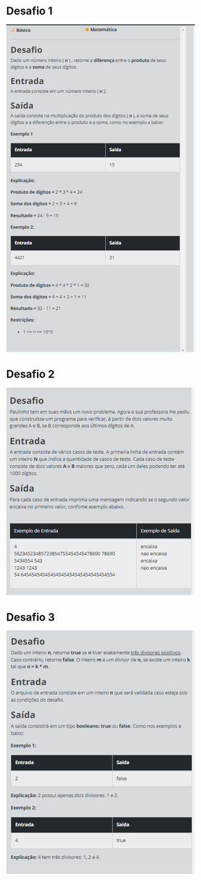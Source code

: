 # Desafio 1 

![preview](./Images/desafio1.png)

# Desafio 2

![preview](./Images/desafio2.png)

# Desafio 3

![preview](./Images/desafio3.png)